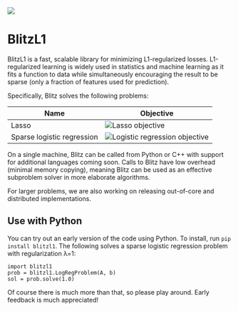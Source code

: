 [![](https://github.com/tbjohns/blitzl1/workflows/build/badge.svg?branch=master)](https://github.com/tbjohns/blitzl1/actions?query=workflow%3Abuild?branch=master)

# BlitzL1

BlitzL1 is a fast, scalable library for minimizing L1-regularized losses.  L1-regularized learning is widely used in statistics and machine learning as it fits a function to data while simultaneously encouraging the result to be sparse (only a fraction of features used for prediction).

Specifically, Blitz solves the following problems:

Name                       | Objective
-------------------------- | ------------------------------
Lasso                      | ![Lasso objective](images/lasso.png)
Sparse logistic regression | ![Logistic regression objective](images/logreg.png)

On a single machine, Blitz can be called from Python or C++ with support for additional languages coming soon.  Calls to Blitz have low overhead (minimal memory copying), meaning Blitz can be used as an effective subproblem solver in more elaborate algorithms.

For larger problems, we are also working on releasing out-of-core and distributed implementations.

## Use with Python

You can try out an early version of the code using Python.  To install, run `pip install blitzl1`.  The following solves a sparse logistic regression problem with regularization λ=1:
```
import blitzl1
prob = blitzl1.LogRegProblem(A, b)
sol = prob.solve(1.0)
```
Of course there is much more than that, so please play around.  Early feedback is much appreciated!


